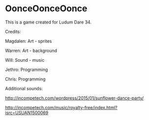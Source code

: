# OonceOonceOonce

This is a game created for Ludum Dare 34.

Credits:

Magdalen:  Art - sprites

Warren:    Art - background

Will:      Sound - music

Jethro:    Programming

Chris:     Programming

Additional sounds:

http://incompetech.com/wordpress/2015/01/sunflower-dance-party/

http://incompetech.com/music/royalty-free/index.html?isrc=USUAN1500069
